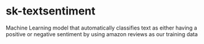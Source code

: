# sk-textsentiment
Machine Learning model that automatically classifies text as either having a positive or negative sentiment by using amazon reviews as our training data
